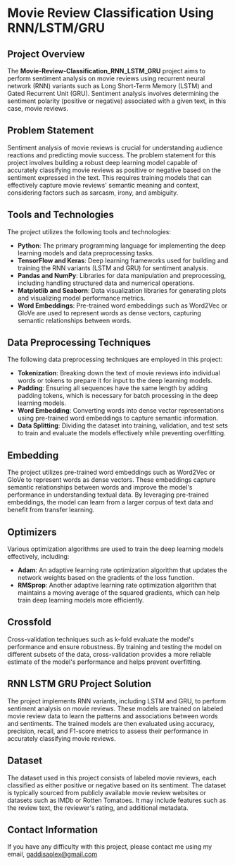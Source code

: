 # Movie Review Classification Using RNN/LSTM/GRU

## Project Overview

The **Movie-Review-Classification_RNN_LSTM_GRU** project aims to perform sentiment analysis on movie reviews using recurrent neural network (RNN) variants such as Long Short-Term Memory (LSTM) and Gated Recurrent Unit (GRU). Sentiment analysis involves determining the sentiment polarity (positive or negative) associated with a given text, in this case, movie reviews.

## Problem Statement

Sentiment analysis of movie reviews is crucial for understanding audience reactions and predicting movie success. The problem statement for this project involves building a robust deep learning model capable of accurately classifying movie reviews as positive or negative based on the sentiment expressed in the text. This requires training models that can effectively capture movie reviews' semantic meaning and context, considering factors such as sarcasm, irony, and ambiguity.

## Tools and Technologies

The project utilizes the following tools and technologies:

- **Python**: The primary programming language for implementing the deep learning models and data preprocessing tasks.
- **TensorFlow and Keras**: Deep learning frameworks used for building and training the RNN variants (LSTM and GRU) for sentiment analysis.
- **Pandas and NumPy**: Libraries for data manipulation and preprocessing, including handling structured data and numerical operations.
- **Matplotlib and Seaborn**: Data visualization libraries for generating plots and visualizing model performance metrics.
- **Word Embeddings**: Pre-trained word embeddings such as Word2Vec or GloVe are used to represent words as dense vectors, capturing semantic relationships between words.

## Data Preprocessing Techniques

The following data preprocessing techniques are employed in this project:

- **Tokenization**: Breaking down the text of movie reviews into individual words or tokens to prepare it for input to the deep learning models.
- **Padding**: Ensuring all sequences have the same length by adding padding tokens, which is necessary for batch processing in the deep learning models.
- **Word Embedding**: Converting words into dense vector representations using pre-trained word embeddings to capture semantic information.
- **Data Splitting**: Dividing the dataset into training, validation, and test sets to train and evaluate the models effectively while preventing overfitting.

## Embedding

The project utilizes pre-trained word embeddings such as Word2Vec or GloVe to represent words as dense vectors. These embeddings capture semantic relationships between words and improve the model's performance in understanding textual data. By leveraging pre-trained embeddings, the model can learn from a larger corpus of text data and benefit from transfer learning.

## Optimizers

Various optimization algorithms are used to train the deep learning models effectively, including:

- **Adam**: An adaptive learning rate optimization algorithm that updates the network weights based on the gradients of the loss function.
- **RMSprop**: Another adaptive learning rate optimization algorithm that maintains a moving average of the squared gradients, which can help train deep learning models more efficiently.

## Crossfold

Cross-validation techniques such as k-fold evaluate the model's performance and ensure robustness. By training and testing the model on different subsets of the data, cross-validation provides a more reliable estimate of the model's performance and helps prevent overfitting.

## RNN LSTM GRU Project Solution

The project implements RNN variants, including LSTM and GRU, to perform sentiment analysis on movie reviews. These models are trained on labeled movie review data to learn the patterns and associations between words and sentiments. The trained models are then evaluated using accuracy, precision, recall, and F1-score metrics to assess their performance in accurately classifying movie reviews.

## Dataset

The dataset used in this project consists of labeled movie reviews, each classified as either positive or negative based on its sentiment. The dataset is typically sourced from publicly available movie review websites or datasets such as IMDb or Rotten Tomatoes. It may include features such as the review text, the reviewer's rating, and additional metadata.

## Contact Information
If you have any difficulty with this project, please contact me using my email, gaddisaolex@gmail.com

